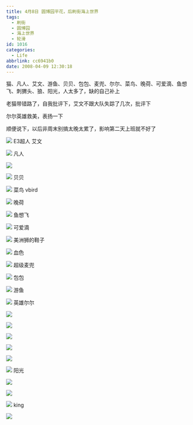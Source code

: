 ```yaml
---
title: 4月8日 圆博园平花，后刷街海上世界
tags:
  - 刷街
  - 圆博园
  - 海上世界
  - 轮滑
id: 1016
categories:
  - Life
abbrlink: cc6941b0
date: 2008-04-09 12:30:18
---
```


猫、凡人、艾文、游鱼、贝贝、包包、麦兜、尔尔、菜鸟、晚荷、可爱滴、鱼想飞、刺猬头、狼、阳光，人太多了，缺的自己补上

老猫带错路了，自我批评下，艾文不跟大队失踪了几次，批评下

尔尔英雄救美，表扬一下

顺便说下，以后非周末别搞太晚太累了，影响第二天上班就不好了
<!--more-->
![](/images/2008/04/09_09_123018_9791.jpg)
E3超人 艾文

![](/images/2008/04/09_09_123018_0_9792.jpg)
凡人

![](/images/2008/04/09_09_123018_1_9793.jpg)

![](/images/2008/04/09_09_123206_9794.jpg)
贝贝

![](/images/2008/04/09_09_123018_2_9795.jpg)
菜鸟 vbird

![](/images/2008/04/09_09_123018_3_9796.jpg)
晚荷

![](/images/2008/04/09_09_123018_4_9797.jpg)
鱼想飞

![](/images/2008/04/09_09_123018_5_9798.jpg)
可爱滴

![](/images/2008/04/09_09_123018_6_9799.jpg)
美洲狮的鞋子

![](/images/2008/04/09_09_123018_7_9800.jpg)
血色

![](/images/2008/04/09_09_123018_8_9801.jpg)
超级麦兜

![](/images/2008/04/09_09_123018_9_9802.jpg)
包包

![](/images/2008/04/09_09_123018_10_9803.jpg)
游鱼

![](/images/2008/04/09_09_123018_11_9804.jpg)
英雄尔尔

![](/images/2008/04/09_09_123018_12_9805.jpg)

![](/images/2008/04/09_09_123018_13_9806.jpg)

![](/images/2008/04/09_09_123018_14_9807.jpg)

![](/images/2008/04/09_09_123018_15_9808.jpg)

![](/images/2008/04/09_09_123018_16_9809.jpg)

![](/images/2008/04/09_09_123018_17_9810.jpg)
阳光

![](/images/2008/04/09_09_123018_18_9811.jpg)

![](/images/2008/04/09_09_123018_19_9812.jpg)

![](/images/2008/04/09_09_123018_20_9813.jpg)
king

![](/images/2008/04/09_09_123503_9814.jpg)
